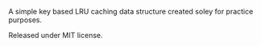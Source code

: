 A simple key based LRU caching data structure created soley for practice purposes. 

Released under MIT license.
